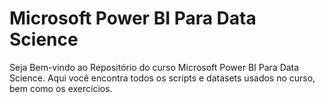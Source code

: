 # Microsoft Power BI Para Data Science

Seja Bem-vindo ao Repositório do curso Microsoft Power BI Para Data Science. Aqui você encontra todos os scripts e datasets usados no curso, bem como os exercícios.


